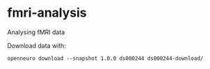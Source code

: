 # fmri-analysis
Analysing fMRI data

Download data with:
```
openneuro download --snapshot 1.0.0 ds000244 ds000244-download/
```